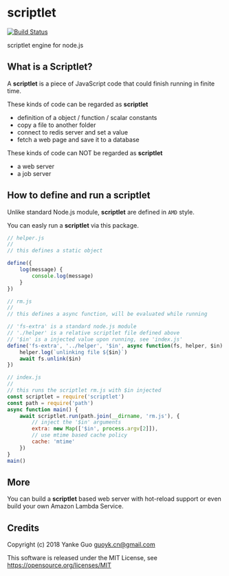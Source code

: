 # scriptlet

[![Build Status](https://travis-ci.org/yankeguo/scriptlet.svg?branch=master)](https://travis-ci.org/yankeguo/scriptlet)

scriptlet engine for node.js

## What is a Scriptlet?

A **scriptlet** is a piece of JavaScript code that could finish running in finite time.

These kinds of code can be regarded as **scriptlet**

* definition of a object / function / scalar constants
* copy a file to another folder
* connect to redis server and set a value
* fetch a web page and save it to a database

These kinds of code can NOT be regarded as **scriptlet**

* a web server
* a job server

## How to define and run a **scriptlet**

Unlike standard Node.js module, **scriptlet** are defined in `AMD` style.

You can easly run a **scriptlet** via this package.

```javascript
// helper.js
//
// this defines a static object

define({
    log(message) {
        console.log(message)
    }
})

// rm.js
//
// this defines a async function, will be evaluated while running

// 'fs-extra' is a standard node.js module
// './helper' is a relative scriptlet file defined above
// '$in' is a injected value upon running, see 'index.js'
define('fs-extra', '../helper', '$in', async function(fs, helper, $in) {
    helper.log(`unlinking file ${$in}`)
    await fs.unlink($in)
})

// index.js
//
// this runs the scriptlet rm.js with $in injected
const scriptlet = require('scriptlet')
const path = require('path')
async function main() {
    await scriptlet.run(path.join(__dirname, 'rm.js'), {
        // inject the '$in' arguments
        extra: new Map(['$in', process.argv[2]]),
        // use mtime based cache policy
        cache: 'mtime'
    })
}
main()
```

## More

You can build a **scriptlet** based web server with hot-reload support or even build your own Amazon Lambda Service.

## Credits

Copyright (c) 2018 Yanke Guo <guoyk.cn@gmail.com>

This software is released under the MIT License, see https://opensource.org/licenses/MIT
 